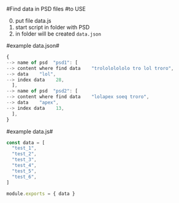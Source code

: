 #Find data in PSD files
#to USE
<!-- `npm -g i find-definition-in-psd` -->
0. put file data.js
1. start script in folder with PSD
2. in folder will be created `data.json`

#example data.json#
```js
{
--> name of psd  "psd1": [  
--> content where find data    "trolololololo tro lol troro", 
--> data    "lol", 
--> index data    28, 
  ],
--> name of psd  "psd2": [  
--> content where find data    "lolapex soeq troro", 
--> data    "apex", 
--> index data    13, 
  ],
}

```

#example data.js# 
```js 
const data = [
  "test_1",
  "test_2",
  "test_3",
  "test_4",
  "test_5",
  "test_6",
]

module.exports = { data }
```